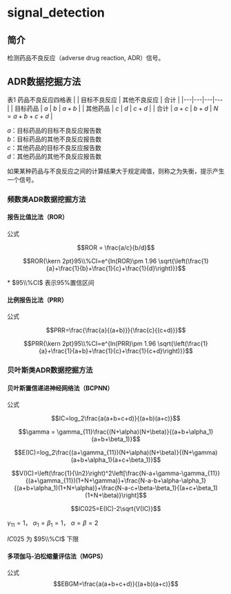 <link rel="stylesheet" type="text/css" href="auto-number-title.css" />

# signal_detection

## 简介
检测药品不良反应（adverse drug reaction, ADR）信号。

## ADR数据挖掘方法

表1 药品不良反应四格表
|  | 目标不良反应 | 其他不良反应 | 合计 |
|---|---|---|---|
| 目标药品 | $a$ | $b$ | $a+b$ |
| 其他药品 | $c$ | $d$ | $c+d$ |
| 合计 | $a+c$ | $b+d$ | $N=a+b+c+d$ |

$a$：目标药品的目标不良反应报告数<br> 
$b$：目标药品的其他不良反应报告数<br> 
$c$：其他药品的目标不良反应报告数<br> 
$d$：其他药品的其他不良反应报告数<br> 

如果某种药品与不良反应之间的计算结果大于规定阈值，则称之为失衡，提示产生一个信号。<br> 

### 频数类ADR数据挖掘方法

#### 报告比值比法（ROR）
公式<br> 

$$ROR = \frac{a/c}{b/d}$$

$$ROR{\kern 2pt}95\\%CI=e^{ln(ROR)\pm 1.96 \sqrt{\left(\frac{1}{a}+\frac{1}{b}+\frac{1}{c}+\frac{1}{d}\right)}}$$

\* $95\\%CI$ 表示95\%置信区间

#### 比例报告比法（PRR）
公式<br> 

$$PRR=\frac{\frac{a}{(a+b)}}{\frac{c}{(c+d)}}$$

$$PRR{\kern 2pt}95\\%CI=e^{ln(PRR)\pm 1.96 \sqrt{\left(\frac{1}{a}+\frac{1}{a+b}+\frac{1}{c}+\frac{1}{c+d}\right)}}$$

### 贝叶斯类ADR数据挖掘方法

#### 贝叶斯置信递进神经网络法（BCPNN）
公式<br> 


$$IC=log_2\frac{a(a+b+c+d)}{(a+b)(a+c)}$$

$$\gamma = \gamma_{11}\frac{(N+\alpha)(N+\beta)}{(a+b+\alpha_1)(a+b+\beta_1)}$$

$$E(IC)=log_2\frac{(a+\gamma_{11})(N+\alpha)(N+\beta)}{(N+\gamma)(a+b+\alpha_1)(a+c+\beta_1)}$$

$$V(IC)=\left(\frac{1}{\ln2}\right)^2\left[\frac{N-a+\gamma-\gamma_{11}}{(a+\gamma_{11})(1+N+\gamma)}+\frac{N-a-b+\alpha-\alpha_1}{(a+b+\alpha_1)(1+N+\alpha)}+\frac{N-a-c+\beta-\beta_1}{(a+c+\beta_1)(1+N+\beta)}\right]$$

$$IC025=E(IC)-2\sqrt{V(IC)}$$

$\gamma_{11}=1$， $\alpha_1=\beta_1=1$， $\alpha=\beta=2$

$IC025$ 为 $95\\%CI$ 下限

#### 多项伽马-泊松缩量评估法（MGPS）
公式<br> 
$$EBGM=\frac{a(a+b+c+d)}{(a+b)(a+c)}$$
